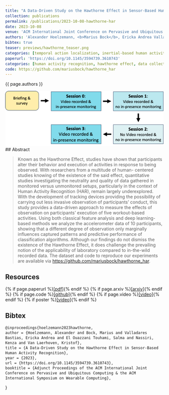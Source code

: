 ```yaml
---
title: "A Data-Driven Study on the Hawthorne Effect in Sensor-Based Human Activity Recognition"
collection: publications
permalink: /publications/2023-10-08-hawthorne-har
date: 2023-10-08
venue: 'ACM International Joint Conference on Pervasive and Ubiquitous Computing and the ACM International Symposium on Wearable Computing'
authors: 'Alexander Hoelzemann, <b>Marius Bock</b>, Ericka Andrea Valladares Bastiias, Salma El Ouazzani Touhami, Kenza Nassiri, Kristof Van Laerhoven'
bibtex: true
teaser: previews/hawthorne_teaser.png
categories: [temporal action localization, inertial-based human activity recognition]
paperurl: 'https://doi.org/10.1145/3594739.3610743'
categories: [human activity recognition, hawthorne effect, data collection]
code: https://github.com/mariusbock/hawthorne_har
---
```


{{ page.authors }}

<img class="pub_teaser" src="../images/previews/hawthorne.png" alt="Teaser Image" title="teaser" />
## Abstract

> Known as the Hawthorne Effect, studies have shown that participants alter their behavior and execution of activities in response to being observed. With researchers from a multitude of human- centered studies knowing of the existence of the said effect, quantitative studies investigating the neutrality and quality of data gathered in monitored versus unmonitored setups, particularly in the context of Human Activity Recognition (HAR), remain largely underexplored. With the development of tracking devices providing the possibility of carrying out less invasive observation of participants’ conduct, this study provides a data-driven approach to measure the effects of observation on participants’ execution of five workout-based activities. Using both classical feature analysis and deep learning-based methods we analyze the accelerometer data of 10 participants, showing that a different degree of observation only marginally influences captured patterns and predictive performance of classification algorithms. Although our findings do not dismiss the existence of the Hawthorne Effect, it does challenge the prevailing notion of the applicability of laboratory compared to in-the-wild recorded data. The dataset and code to reproduce our experiments are available via https://github.com/mariusbock/hawthorne_har.

## Resources

{% if page.paperurl %}<a href=" {{ page.paperurl }} ">[pdf]</a>{% endif %} {% if page.arxiv %}<a href=" {{ page.arxiv }} ">[arxiv]</a>{% endif %} {% if page.code %}<a href=" {{ page.code }} ">[github]</a>{% endif %} {% if page.video %}<a href=" {{ page.video }} ">[video]</a>{% endif %} {% if poster %}<a href=" {{ page.poster }} ">[video]</a>{% endif %}

## Bibtex

    @inproceedings{hoelzemann2023hawthorne,
    author = {Hoelzemann, Alexander and Bock, Marius and Valladares Bastias, Ericka Andrea and El Ouazzani Touhami, Salma and Nassiri, Kenza and Van Laerhoven, Kristof},
    title = {A Data-Driven Study on the Hawthorne Effect in Sensor-Based Human Activity Recognition},
    year = {2023},
    url = {https://doi.org/10.1145/3594739.3610743},
    booktitle = {Adjunct Proceedings of the ACM International Joint Conference on Pervasive and Ubiquitous Computing & the ACM International Symposium on Wearable Computing},
}
